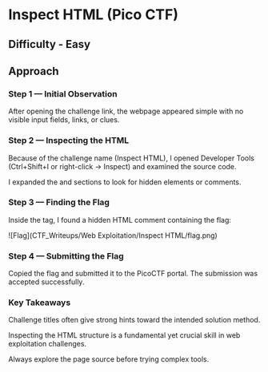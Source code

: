 # Inspect HTML  (Pico CTF)
## Difficulty - Easy
## Approach
### Step 1 — Initial Observation

After opening the challenge link, the webpage appeared simple with no visible input fields, links, or clues.

### Step 2 — Inspecting the HTML

Because of the challenge name (Inspect HTML), I opened Developer Tools (Ctrl+Shift+I or right-click → Inspect) and examined the source code.

I expanded the <html> and <body> sections to look for hidden elements or comments.

### Step 3 — Finding the Flag

Inside the <body> tag, I found a hidden HTML comment containing the flag:
<!-- picoCTF{hidden_flag_here} -->
![Flag](CTF_Writeups/Web Exploitation/Inspect HTML/flag.png)
### Step 4 — Submitting the Flag

Copied the flag and submitted it to the PicoCTF portal. The submission was accepted successfully.

### Key Takeaways

Challenge titles often give strong hints toward the intended solution method.

Inspecting the HTML structure is a fundamental yet crucial skill in web exploitation challenges.

Always explore the page source before trying complex tools.
